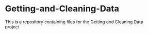 # Getting-and-Cleaning-Data
This is a repository containing files for the Getting and Cleaning Data project
